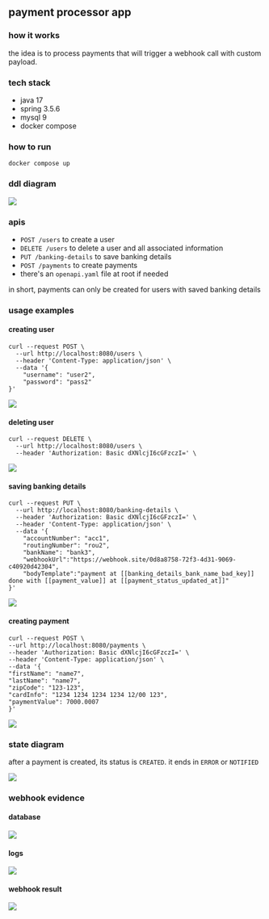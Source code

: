 ## payment processor app

### how it works

the idea is to process payments that will trigger a webhook call with custom payload.

### tech stack

- java 17
- spring 3.5.6
- mysql 9
- docker compose

### how to run

`docker compose up`

### ddl diagram

![](images/ddl.png)

### apis

- `POST /users` to create a user
- `DELETE /users` to delete a user and all associated information
- `PUT /banking-details` to save banking details
- `POST /payments` to create payments
- there's an `openapi.yaml` file at root if needed

in short, payments can only be created for users with saved banking details

### usage examples

#### creating user

```
curl --request POST \
  --url http://localhost:8080/users \
  --header 'Content-Type: application/json' \
  --data '{
	"username": "user2",
	"password": "pass2"
}'
```

![](images/post_u.png)

#### deleting user

```
curl --request DELETE \
  --url http://localhost:8080/users \
  --header 'Authorization: Basic dXNlcjI6cGFzczI=' \
```

![](images/delete_u.png)

#### saving banking details

```
curl --request PUT \
  --url http://localhost:8080/banking-details \
  --header 'Authorization: Basic dXNlcjI6cGFzczI=' \
  --header 'Content-Type: application/json' \
  --data '{
	"accountNumber": "acc1",
	"routingNumber": "rou2",
	"bankName": "bank3",
	"webhookUrl":"https://webhook.site/0d8a8758-72f3-4d31-9069-c40920d42304",
	"bodyTemplate":"payment at [[banking_details_bank_name_bad_key]] done with [[payment_value]] at [[payment_status_updated_at]]"
}'
```

![](images/put_bd.png)

#### creating payment

```
curl --request POST \
--url http://localhost:8080/payments \
--header 'Authorization: Basic dXNlcjI6cGFzczI=' \
--header 'Content-Type: application/json' \
--data '{
"firstName": "name7",
"lastName": "name7",
"zipCode": "123-123",
"cardInfo": "1234 1234 1234 1234 12/00 123",
"paymentValue": 7000.0007
}'
```

![](images/post_p.png)

### state diagram

after a payment is created, its status is `CREATED`. it ends in `ERROR` or `NOTIFIED`

![](images/state.png)

### webhook evidence

#### database

![](images/usage_sql.png)

#### logs

![](images/logs.png)

#### webhook result

![](images/webhook.png)
